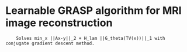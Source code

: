 # Learnable GRASP algorithm for MRI image reconstruction
        Solves min_x ||Ax-y||_2 + H_lam ||G_theta(TV(x))||_1 with conjugate gradient descent method.
